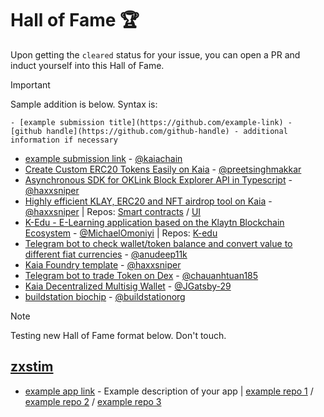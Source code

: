 # Hall of Fame 🏆
Upon getting the `cleared` status for your issue, you can open a PR and induct yourself into this Hall of Fame.

> [!IMPORTANT]
> Sample addition is below. Syntax is:
> ```
> - [example submission title](https://github.com/example-link) - [github handle](https://github.com/github-handle) - additional information if necessary
> ```

- [example submission link](https://github.com/kaiachain/kaia-dapp-mono) - [@kaiachain](https://github.com/kaiachain)
- [Create Custom ERC20 Tokens Easily on Kaia](https://tokenmaker-ruddy.vercel.app/) - [@preetsinghmakkar](https://github.com/preetsinghmakkar)
- [Asynchronous SDK for OKLink Block Explorer API in Typescript](https://github.com/haxxsniper/oklink-ts) - [@haxxsniper](https://github.com/haxxsniper)
- [Highly efficient KLAY, ERC20 and NFT airdrop tool on Kaia](https://gaslite-ui.vercel.app/) - [@haxxsniper](https://github.com/haxxsniper) | Repos: [Smart contracts](https://github.com/haxxsniper/gaslite-drop-contracts) / [UI](https://github.com/haxxsniper/gaslite-ui)
- [K-Edu - E-Learning application based on the Klaytn Blockchain Ecosystem](https://k-edu.vercel.app/) - [@MichaelOmoniyi](https://github.com/MichaelOmoniyi) | Repos: [K-edu](https://github.com/MichaelOmoniyi/klaytn-dapp-toolkit/tree/main/frontend/k-edu)
- [Telegram bot to check wallet/token balance and convert value to different fiat currencies](https://github.com/anudeep11k/TELEBOTKLAY) - [@anudeep11k](https://github.com/anudeep11k)
- [Kaia Foundry template](https://github.com/haxxsniper/kaia-foundry-template) - [@haxxsniper](https://github.com/haxxsniper)
- [Telegram bot to trade Token on Dex](https://github.com/chauanhtuan185/Kaia-Defi-Trading-Bot) - [@chauanhtuan185](https://github.com/chauanhtuan185)
- [Kaia Decentralized Multisig Wallet](https://kaiasafelite.xyz/) - [@JGatsby-29](https://github.com/JGatsby-29)
- [buildstation biochip](https://hq.buildstation.org) - [@buildstationorg](https://github.com/buildstationorg/hq-dashboard)





> [!NOTE]
> Testing new Hall of Fame format below. Don't touch.

## [zxstim](https://github.com/zxstim)
- [example app link](https://kaia.io) - Example description of your app | [example repo 1](https://github.com/kaiachain/kaia-dapp-mono) / [example repo 2](https://github.com/kaiachain/docs) / [example repo 3](https://github.com/kaiachain/kaia-sdk)
